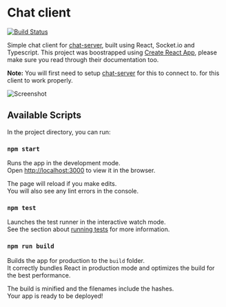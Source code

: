 # Chat client

[![Build Status](https://travis-ci.com/jurgisrudaks/chat-client.svg?branch=master)](https://travis-ci.com/jurgisrudaks/chat-client)

Simple chat client for [chat-server](https://github.com/jurgisrudaks/chat-server/), built using React, Socket.io and Typescript. This project was boostrapped using [Create React App](https://create-react-app.dev/), please make sure you read through their documentation too.

**Note:** You will first need to setup [chat-server](https://github.com/jurgisrudaks/chat-server/) for this to connect to. for this client to work properly.

![Screenshot](https://user-images.githubusercontent.com/4631864/81497891-2e88fc80-92ca-11ea-8942-8817d840a129.png)

## Available Scripts

In the project directory, you can run:

### `npm start`

Runs the app in the development mode.<br />
Open [http://localhost:3000](http://localhost:3000) to view it in the browser.

The page will reload if you make edits.<br />
You will also see any lint errors in the console.

### `npm test`

Launches the test runner in the interactive watch mode.<br />
See the section about [running tests](https://facebook.github.io/create-react-app/docs/running-tests) for more information.

### `npm run build`

Builds the app for production to the `build` folder.<br />
It correctly bundles React in production mode and optimizes the build for the best performance.

The build is minified and the filenames include the hashes.<br />
Your app is ready to be deployed!
